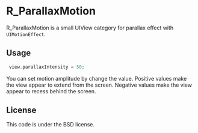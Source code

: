 R_ParallaxMotion
=================

R_ParallaxMotion is a small UIView category for parallax effect with `UIMotionEffect`.

Usage
-------------
```Objective-C
 view.parallaxIntensity = 50;
```
You can set motion amplitude by change the value.
Positive values make the view appear to extend from the screen. Negative values
make the view appear to recess behind the screen.

License
--------

This code is under the BSD license.
